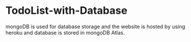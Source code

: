 # TodoList-with-Database
mongoDB is used for database storage and the website is hosted by using heroku and database is stored in mongoDB Atlas.
